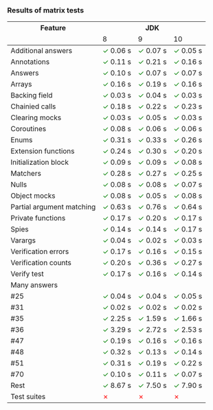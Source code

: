 
### Results of matrix tests

<table>
    <thead>
    <tr>
        <th>Feature</th>
        <th colspan="3">JDK</th>
    </tr>
    <tr>
        <td></td>
        <td>8</td>
        <td>9</td>
        <td>10</td>
    </tr>
    </thead>
    <tbody>
        <tr>
            <td>Additional answers</td>
            <td><font color="green">✓</font> 0.06 s</td>
            <td><font color="green">✓</font> 0.07 s</td>
            <td><font color="green">✓</font> 0.05 s</td>
        </tr>
        <tr>
            <td>Annotations</td>
            <td><font color="green">✓</font> 0.11 s</td>
            <td><font color="green">✓</font> 0.21 s</td>
            <td><font color="green">✓</font> 0.16 s</td>
        </tr>
        <tr>
            <td>Answers</td>
            <td><font color="green">✓</font> 0.10 s</td>
            <td><font color="green">✓</font> 0.07 s</td>
            <td><font color="green">✓</font> 0.07 s</td>
        </tr>
        <tr>
            <td>Arrays</td>
            <td><font color="green">✓</font> 0.16 s</td>
            <td><font color="green">✓</font> 0.19 s</td>
            <td><font color="green">✓</font> 0.16 s</td>
        </tr>
        <tr>
            <td>Backing field</td>
            <td><font color="green">✓</font> 0.03 s</td>
            <td><font color="green">✓</font> 0.04 s</td>
            <td><font color="green">✓</font> 0.03 s</td>
        </tr>
        <tr>
            <td>Chainied calls</td>
            <td><font color="green">✓</font> 0.18 s</td>
            <td><font color="green">✓</font> 0.22 s</td>
            <td><font color="green">✓</font> 0.23 s</td>
        </tr>
        <tr>
            <td>Clearing mocks</td>
            <td><font color="green">✓</font> 0.03 s</td>
            <td><font color="green">✓</font> 0.05 s</td>
            <td><font color="green">✓</font> 0.03 s</td>
        </tr>
        <tr>
            <td>Coroutines</td>
            <td><font color="green">✓</font> 0.08 s</td>
            <td><font color="green">✓</font> 0.06 s</td>
            <td><font color="green">✓</font> 0.06 s</td>
        </tr>
        <tr>
            <td>Enums</td>
            <td><font color="green">✓</font> 0.31 s</td>
            <td><font color="green">✓</font> 0.33 s</td>
            <td><font color="green">✓</font> 0.26 s</td>
        </tr>
        <tr>
            <td>Extension functions</td>
            <td><font color="green">✓</font> 0.24 s</td>
            <td><font color="green">✓</font> 0.30 s</td>
            <td><font color="green">✓</font> 0.20 s</td>
        </tr>
        <tr>
            <td>Initialization block</td>
            <td><font color="green">✓</font> 0.09 s</td>
            <td><font color="green">✓</font> 0.09 s</td>
            <td><font color="green">✓</font> 0.08 s</td>
        </tr>
        <tr>
            <td>Matchers</td>
            <td><font color="green">✓</font> 0.28 s</td>
            <td><font color="green">✓</font> 0.27 s</td>
            <td><font color="green">✓</font> 0.25 s</td>
        </tr>
        <tr>
            <td>Nulls</td>
            <td><font color="green">✓</font> 0.08 s</td>
            <td><font color="green">✓</font> 0.08 s</td>
            <td><font color="green">✓</font> 0.07 s</td>
        </tr>
        <tr>
            <td>Object mocks</td>
            <td><font color="green">✓</font> 0.08 s</td>
            <td><font color="green">✓</font> 0.05 s</td>
            <td><font color="green">✓</font> 0.08 s</td>
        </tr>
        <tr>
            <td>Partial argument matching</td>
            <td><font color="green">✓</font> 0.63 s</td>
            <td><font color="green">✓</font> 0.76 s</td>
            <td><font color="green">✓</font> 0.64 s</td>
        </tr>
        <tr>
            <td>Private functions</td>
            <td><font color="green">✓</font> 0.17 s</td>
            <td><font color="green">✓</font> 0.20 s</td>
            <td><font color="green">✓</font> 0.17 s</td>
        </tr>
        <tr>
            <td>Spies</td>
            <td><font color="green">✓</font> 0.14 s</td>
            <td><font color="green">✓</font> 0.14 s</td>
            <td><font color="green">✓</font> 0.17 s</td>
        </tr>
        <tr>
            <td>Varargs</td>
            <td><font color="green">✓</font> 0.04 s</td>
            <td><font color="green">✓</font> 0.02 s</td>
            <td><font color="green">✓</font> 0.03 s</td>
        </tr>
        <tr>
            <td>Verification errors</td>
            <td><font color="green">✓</font> 0.17 s</td>
            <td><font color="green">✓</font> 0.16 s</td>
            <td><font color="green">✓</font> 0.15 s</td>
        </tr>
        <tr>
            <td>Verification counts</td>
            <td><font color="green">✓</font> 0.20 s</td>
            <td><font color="green">✓</font> 0.36 s</td>
            <td><font color="green">✓</font> 0.27 s</td>
        </tr>
        <tr>
            <td>Verify test</td>
            <td><font color="green">✓</font> 0.17 s</td>
            <td><font color="green">✓</font> 0.16 s</td>
            <td><font color="green">✓</font> 0.14 s</td>
        </tr>
        <tr>
            <td>Many answers</td>
            <td></td>
            <td></td>
            <td></td>
        </tr>
        <tr>
            <td>#25</td>
            <td><font color="green">✓</font> 0.04 s</td>
            <td><font color="green">✓</font> 0.04 s</td>
            <td><font color="green">✓</font> 0.05 s</td>
        </tr>
        <tr>
            <td>#31</td>
            <td><font color="green">✓</font> 0.02 s</td>
            <td><font color="green">✓</font> 0.02 s</td>
            <td><font color="green">✓</font> 0.02 s</td>
        </tr>
        <tr>
            <td>#35</td>
            <td><font color="green">✓</font> 2.25 s</td>
            <td><font color="green">✓</font> 1.59 s</td>
            <td><font color="green">✓</font> 1.66 s</td>
        </tr>
        <tr>
            <td>#36</td>
            <td><font color="green">✓</font> 3.29 s</td>
            <td><font color="green">✓</font> 2.72 s</td>
            <td><font color="green">✓</font> 2.53 s</td>
        </tr>
        <tr>
            <td>#47</td>
            <td><font color="green">✓</font> 0.19 s</td>
            <td><font color="green">✓</font> 0.16 s</td>
            <td><font color="green">✓</font> 0.16 s</td>
        </tr>
        <tr>
            <td>#48</td>
            <td><font color="green">✓</font> 0.32 s</td>
            <td><font color="green">✓</font> 0.13 s</td>
            <td><font color="green">✓</font> 0.14 s</td>
        </tr>
        <tr>
            <td>#51</td>
            <td><font color="green">✓</font> 0.31 s</td>
            <td><font color="green">✓</font> 0.19 s</td>
            <td><font color="green">✓</font> 0.22 s</td>
        </tr>
        <tr>
            <td>#70</td>
            <td><font color="green">✓</font> 0.10 s</td>
            <td><font color="green">✓</font> 0.11 s</td>
            <td><font color="green">✓</font> 0.07 s</td>
        </tr>
        <tr>
            <td>Rest</td>
            <td><font color="green">✓</font> 8.67 s</td>
            <td><font color="green">✓</font> 7.50 s</td>
            <td><font color="green">✓</font> 7.90 s</td>
        </tr>
        <tr>
            <td>Test suites</td>
            <td><font color="red">✗</font></td>
            <td><font color="red">✗</font></td>
            <td><font color="red">✗</font></td>
        </tr>
    </tbody>
</table>
